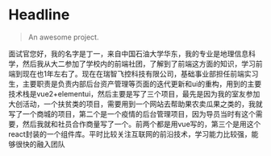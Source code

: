 # Headline

> An awesome project.

面试官您好，我的名字是丁一，来自中国石油大学华东，我的专业是地理信息科学，然后我从大二参加了学校内的前端社团，了解到了前端这方面的知识，学习前端到现在也1年左右了。现在在瑞智飞控科技有限公司，基础事业部担任前端实习生，主要职责是负责内部后台资产管理等页面的迭代更新和ui的重构，用到的主要技术栈是vue2+elementui，然后主要是写了三个项目，最先是因为我的室友参加大创活动，一个扶贫类的项目，需要用到一个网站去帮助果农卖瓜果之类的，我就写了一个商城的项目，第二个是一个疫情的后台管理项目，因为导员当时有这个需要，然后我就和社员合作商量写了一个。前两个都是用vue写的，第三个是用这个react封装的一个组件库。平时比较关注互联网的前沿技术，学习能力比较强，能够很快的融入团队